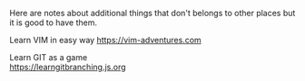 Here are notes about additional things that don't belongs to other places but it is good to have them.  

Learn VIM in easy way
https://vim-adventures.com  

Learn GIT as a game  
https://learngitbranching.js.org

